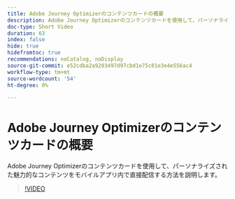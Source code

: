 ```yaml
---
title: Adobe Journey Optimizerのコンテンツカードの概要
description: Adobe Journey Optimizerのコンテンツカードを使用して、パーソナライズされた魅力的なコンテンツをモバイルアプリ内で直接配信する方法を説明します。
doc-type: Short Video
duration: 63
index: false
hide: true
hidefromtoc: true
recommendations: noCatalog, noDisplay
source-git-commit: e52cdba2a9203497d97cbd1e75c81e3e4e556ac4
workflow-type: tm+mt
source-wordcount: '54'
ht-degree: 0%

---
```



# Adobe Journey Optimizerのコンテンツカードの概要

Adobe Journey Optimizerのコンテンツカードを使用して、パーソナライズされた魅力的なコンテンツをモバイルアプリ内で直接配信する方法を説明します。

<!-- 62_S603_3442534_62_introduction-to-content-cards-in-adobe-journey-optimizer -->
>[!VIDEO](https://video.tv.adobe.com/v/3460387/?learn=on&enablevpops=true&captions=jpn)

